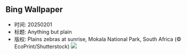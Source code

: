 ## Bing Wallpaper
- 时间: 20250201
- 标题: Anything but plain
- 版权: Plains zebras at sunrise, Mokala National Park, South Africa (© EcoPrint/Shutterstock)
![](https://cn.bing.com/th?id=OHR.PlainsZebra_EN-US9488790690_UHD.jpg&rf=LaDigue_UHD.jpg&pid=hp&w=3840&h=2160&rs=1&c=4)
